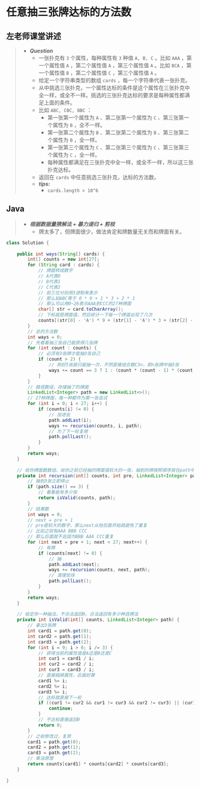 # 任意抽三张牌达标的方法数

## 左老师课堂讲述

> - ***Question***
>   - 一张扑克有 `3` 个属性，每种属性有 `3` 种值 `A, B, C` 。比如 `AAA` ，第一个属性值 `A` ，第二个属性值 `A` ，第三个属性值 `A` 。比如 `BCA` ，第一个属性值 `B` ，第二个属性值 `C` ，第三个属性值 `A` 。
>   - 给定一个字符串类型的数组 `cards` ，每一个字符串代表一张扑克。
>   - 从中挑选三张扑克，一个属性达标的条件是这个属性在三张扑克中全一样，或全不一样。挑选的三张扑克达标的要求是每种属性都满足上面的条件。
>   - 比如 `ABC, CBC, BBC` ：
>     - 第一张第一个属性为 `A` 、第二张第一个属性为 `C` 、第三张第一个属性为 `B` ，全不一样。
>     - 第一张第二个属性为 `B` 、第二张第二个属性为 `B` 、第三张第二个属性为 `B` ，全一样。
>     - 第一张第三个属性为 `C` 、第二张第三个属性为 `C` 、第三张第三个属性为 `C` ，全一样。
>     - 每种属性都满足在三张扑克中全一样，或全不一样，所以这三张扑克达标。
>   - 返回在 `cards` 中任意挑选三张扑克，达标的方法数。
>   - ***tips:***
>     - `cards.length > 10^6`

## Java

> - ***根据数据量猜解法 + 暴力递归 + 剪枝***
>   - 牌太多了，但牌面很少，做法肯定和牌数量无关而和牌面有关。

```java
class Solution {
    
    public int ways(String[] cards) {
        int[] counts = new int[27];
        for (String card : cards) {
            // 牌面转成数字
            // A代表0
            // B代表1
            // C代表2
            // 前三位分别用3进制来表示
            // 那么如ABC等于 0 * 9 + 1 * 3 + 2 * 1
            // 那么可以用0~26表示AAA到CCC的27种牌面
            char[] str = card.toCharArray();
            // 下标就是牌面值，然后统计一下每一个牌面出现了几次
            counts[(str[0] - 'A') * 9 + (str[1] - 'A') * 3 + (str[2] - 'A') * 1]++;
        }
        // 总的方法数
        int ways = 0;
        // 先看看抽三张自己能获得几张牌
        for (int count : counts) {
            // 必须有3张牌才能抽3张自己
            if (count > 2) {
                // 刚好3张就只能抽一次，不然直接组合数C3n，即n张牌中抽3张
                ways += count == 3 ? 1 : (count * (count - 1) * (count - 2) / 6);
            }
        }
        // 路径数组，存储抽了的牌面
        LinkedList<Integer> path = new LinkedList<>();
        // 27种牌面，每一种都作为第一张去试
        for (int i = 0; i < 27; i++) {
            if (counts[i] != 0) {
                // 加进去
                path.addLast(i);
                ways += recursion(counts, i, path);
                // 为了下一轮复用
                path.pollLast();
            }
        }
        return ways;
    }
    
    // 给你牌面数数组，给你之前已经抽的牌面值较大的一张，抽到的牌按照顺序放在path中
    private int recursion(int[] counts, int pre, LinkedList<Integer> path) {
        // 抽到3张立即停止
        if (path.size() == 3) {
            // 看看能有多少张
            return isValid(counts, path);
        }
        // 结果数
        int ways = 0;
        // next = pre + 1
        // pre是较大的数字，那么next从他后面开始就避免了重复
        // 比如之前有AAA BBB CCC
        // 那么后面就不会因为BBB AAA CCC重复
        for (int next = pre + 1; next < 27; next++) {
            // 有牌
            if (counts[next] != 0) {
                // 抽
                path.addLast(next);
                ways += recursion(counts, next, path);
                // 清理现场
                path.pollLast();
            }
        }
        return ways;
    }
    
    // 给定你一种抽法，不合法返回0，合法返回有多少种选牌法
    private int isValid(int[] counts, LinkedList<Integer> path) {
        // 拿出3张牌
        int card1 = path.get(0);
        int card2 = path.get(1);
        int card3 = path.get(2);
        for (int i = 9; i > 0; i /= 3) {
            // 获得当前的属性值是A还是B还是C
            int cur1 = card1 / i;
            int cur2 = card2 / i;
            int cur3 = card3 / i;
            // 直接搞掉属性，后面好算
            card1 %= i;
            card2 %= i;
            card3 %= i;
            // 达标就直接下一轮
            if ((cur1 != cur2 && cur1 != cur3 && cur2 != cur3) || (cur1 == cur2 && cur1 == cur3)) {
                continue;
            }
            // 不达标直接返回0
            return 0;
        }
        // 之前修改过，复原
        card1 = path.get(0);
        card2 = path.get(1);
        card3 = path.get(2);
        // 乘法原理
        return counts[card1] * counts[card2] * counts[card3];
    }
    
}
```
